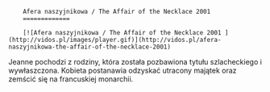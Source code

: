 
        Afera naszyjnikowa / The Affair of the Necklace 2001 
        =============
        
        [![Afera naszyjnikowa / The Affair of the Necklace 2001 ](http://vidos.pl/images/player.gif)](http://vidos.pl/afera-naszyjnikowa-the-affair-of-the-necklace-2001)
        
        
 Jeanne pochodzi z rodziny, która została pozbawiona tytułu szlacheckiego i wywłaszczona. Kobieta postanawia odzyskać utracony majątek oraz zemścić się na francuskiej monarchii.
    